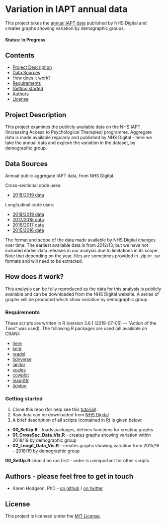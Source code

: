 
# Variation in IAPT annual data

This project takes the [annual IAPT data](https://digital.nhs.uk/data-and-information/publications/statistical/psychological-therapies-annual-reports-on-the-use-of-iapt-services) published by NHS Digital and creates graphs showing variation by demographic groups. 

#### Status: In Progress

## Contents
* [Project Description](https://github.com/HFAnalyticsLab/IAPT/blob/master/README.md#project-description)
* [Data Sources](https://github.com/HFAnalyticsLab/IAPT/blob/master/README.md#data-sources)
* [How does it work?](https://github.com/HFAnalyticsLab/IAPT#how-does-it-work)
* [Requirements](https://github.com/HFAnalyticsLab/IAPT#requirements)
* [Getting started](https://github.com/HFAnalyticsLab/IAPT#getting-started)
* [Authors](https://github.com/HFAnalyticsLab/IAPT#authors---please-feel-free-to-get-in-touch)
* [License](https://github.com/HFAnalyticsLab/IAPT#license)


## Project Description
This project examines the publicly available data on the NHS IAPT (Increasing Access to Psychological Therapies) programme. Aggregate data is made available regularly and published by NHS Digital - here we take the annual data and explore the variation in the dataset, by demographic group. 

## Data Sources
Annual public aggregate IAPT data, from NHS Digital. 

Cross-sectional code uses:   

- [2018/2019 data](https://digital.nhs.uk/data-and-information/publications/statistical/psychological-therapies-annual-reports-on-the-use-of-iapt-services/annual-report-2018-19) 

Longitudinal code uses:  

- [2018/2019 data](https://digital.nhs.uk/data-and-information/publications/statistical/psychological-therapies-annual-reports-on-the-use-of-iapt-services/annual-report-2018-19)   
- [2017/2018 data](https://digital.nhs.uk/data-and-information/publications/statistical/psychological-therapies-annual-reports-on-the-use-of-iapt-services/annual-report-2017---18)  
- [2016/2017 data](https://digital.nhs.uk/data-and-information/publications/statistical/psychological-therapies-annual-reports-on-the-use-of-iapt-services/annual-report-2016-17)  
- [2015/2016 data](https://digital.nhs.uk/data-and-information/publications/statistical/psychological-therapies-annual-reports-on-the-use-of-iapt-services/annual-report-2015-16)  

The format and scope of the data made available by NHS Digital changes over time. The earliest available data is from 2012/13, but we have not included earlier data releases in our analysis due to limitations in its scope. Note that depending on the year, files are sometimes provided in .zip or .rar formats and will need to be extracted. 

## How does it work?

This analysis can be fully reproduced as the data for this analysis is publicly available and can be downloaded from the NHS Digital website. 
A series of graphs will be produced which show variation by demographic group. 

### Requirements

These scripts are written in R (version 3.6.1 (2019-07-05) -- "Action of the Toes" was used). 
The following R packages are used (all available on CRAN):  

- [here](https://cran.r-project.org/package=here)  
- [knitr](https://cran.r-project.org/package=knitr)  
- [readxl](https://cran.r-project.org/package=readxl)  
- [tidyverse](https://cran.r-project.org/package=tidyverse)  
- [janitor](https://cran.r-project.org/package=janitor)  
- [scales](https://cran.r-project.org/package=scales)  
- [cowplot](https://cran.r-project.org/package=cowplot)  
- [magrittr](https://cran.r-project.org/package=magrittr)  
- [tidylog](https://cran.r-project.org/package=tidylog)  



### Getting started

1. Clone this repo (for help see this [tutorial](https://help.github.com/articles/cloning-a-repository/)).  
2. Raw data can be downloaded from [NHS Digital](https://digital.nhs.uk/data-and-information/publications/statistical/psychological-therapies-annual-reports-on-the-use-of-iapt-services)
3. A brief description of all scripts (contained in [R](https://github.com/HFAnalyticsLab/IAPT/tree/master/R)) is given below:

-  **00_SetUp.R** - loads packages, defines functions for creating graphs
-  **01_CrossSec_Data_Vis.R** - creates graphs showing variation within 2018/19 by demographic group
-  **02_Longit_Data_Vis.R** - creates graphs showing variation from 2015/16 - 2018/19 by demographic group

**00_SetUp.R** should be run first - order is unimportant for other scripts. 


## Authors - please feel free to get in touch

- Karen Hodgson, PhD - [on github](https://github.com/KarenHodgson) / [on twitter](https://twitter.com/KarenHodgePodge)

## License
This project is licensed under the [MIT License](https://github.com/HFAnalyticsLab/IAPT/blob/master/LICENSE).
